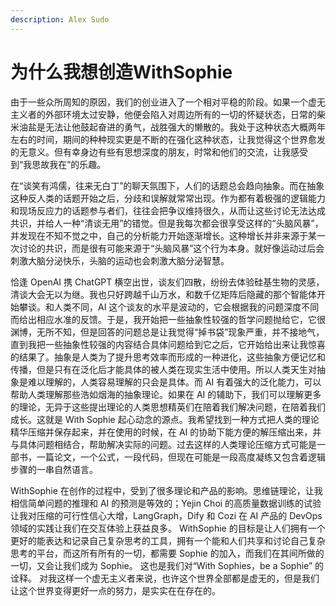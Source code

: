 ```yaml
---
description: Alex Sudo
---
```


# 为什么我想创造WithSophie

由于一些众所周知的原因，我们的创业进入了一个相对平稳的阶段。如果一个虚无主义者的外部环境太过安静，他便会陷入对周边所有的一切的怀疑状态，日常的柴米油盐是无法让他鼓起奋进的勇气，战胜强大的懒散的。我处于这种状态大概两年左右的时间，期间的种种现实更是不断的在强化这种状态，让我觉得这个世界愈发的无意义。但有幸身边有些有思想深度的朋友，时常和他们的交流，让我感受到“我思故我在”的乐趣。&#x20;

在“谈笑有鸿儒，往来无白丁”的聊天氛围下，人们的话题总会趋向抽象。而在抽象这种反人类的话题开始之后，分歧和误解就常常出现。作为都有着极强的逻辑能力和现场反应力的话题参与者们，往往会把争议维持很久，从而让这些讨论无法达成共识，并给人一种“清谈无用”的错觉。但是我每次都会很享受这样的“头脑风暴”，并发现在不知不觉之中，自己的分析能力开始逐渐增长。这种增长并非来源于某一次讨论的共识，而是很有可能来源于“头脑风暴”这个行为本身。就好像运动过后会刺激大脑分泌快乐，头脑的运动也会刺激大脑分泌智慧。&#x20;

恰逢 OpenAI 携 ChatGPT 横空出世，谈友们四散，纷纷去体验硅基生物的灵感，清谈大会无以为继。我也只好跨越千山万水，和数千亿矩阵后隐藏的那个智能体开始攀谈。和人类不同，AI 这个谈友的水平是波动的，它会根据我的问题深度不同而给出相应水准的反馈。于是，我开始把一些抽象性较强的哲学问题抛给它，它很渊博，无所不知，但是回答的问题总是让我觉得“掉书袋”现象严重，并不接地气，直到我把一些抽象性较强的内容结合具体问题给到它之后，它开始给出来让我惊喜的结果了。抽象是人类为了提升思考效率而形成的一种进化，这些抽象方便记忆和传播，但是只有在泛化后才能具体的被人类在现实生活中使用。所以人类天生对抽象是难以理解的，人类容易理解的只会是具体。而 AI 有着强大的泛化能力，可以帮助人类理解那些浩如烟海的抽象理论。如果在 AI 的辅助下，我们可以理解更多的理论，无异于这些提出理论的人类思想精英们在陪着我们解决问题，在陪着我们成长。这就是 With Sophie 起心动念的源点。我希望找到一种方式把人类的理论精华压缩并保存起来，并在使用的时候，在 AI 的协助下能方便的解压缩出来，并与具体问题相结合，帮助解决实际的问题。过去这样的人类理论压缩方式可能是一部书，一篇论文，一个公式，一段代码，但现在可能是一段高度凝练又包含着逻辑步骤的一串自然语言。

&#x20;WithSophie 在创作的过程中，受到了很多理论和产品的影响。思维链理论，让我相信简单问题的推理和 AI 的预测是等效的；Yejin Choi 的高质量数据训练的试验让我对压缩的可行性信心大增，LangGraph，Dify 和 Cozi 在 AI 产品的 DevOps 领域的实践让我们在交互体验上获益良多。 WithSophie 的目标是让人们拥有一个更好的能表达和记录自己复杂思考的工具，拥有一个能和人们共享和讨论自己复杂思考的平台，而这所有所有的一切，都需要 Sophie 的加入，而我们在其间所做的一切，又会让我们成为 Sophie。 这也是我们对“With Sophies，be a Sophie” 的诠释。 对我这样一个虚无主义者来说，也许这个世界全部都是虚无的，但是我们让这个世界变得更好一点的努力，是实实在在存在的。

